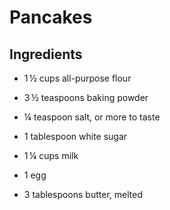 # Pancakes 
## Ingredients
* 1 ½ cups all-purpose flour

* 3 ½ teaspoons baking powder

* ¼ teaspoon salt, or more to taste

* 1 tablespoon white sugar

* 1 ¼ cups milk

* 1 egg

* 3 tablespoons butter, melted